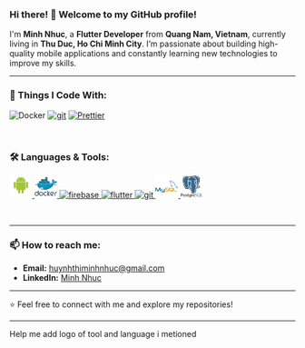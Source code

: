 ### Hi there! 👋 Welcome to my GitHub profile!

I'm **Minh Nhuc**, a **Flutter Developer** from **Quang Nam, Vietnam**, currently living in **Thu Duc, Ho Chi Minh City**. I’m passionate about building high-quality mobile applications and constantly learning new technologies to improve my skills.

---

### 🚀 Things I Code With:
<p align ="left" 
  <a target="_blank" rel="noopener noreferrer nofollow" href="https://camo.githubusercontent.com/3fda58e966fd542a3bc32daad72e8baeefadd2b94b68b3b4a7a097fedfd641bd/68747470733a2f2f696d672e736869656c64732e696f2f62616467652f2d446f636b65722d3436613266313f7374796c653d666c61742d737175617265266c6f676f3d646f636b6572266c6f676f436f6c6f723d7768697465"><img alt="Docker" src="https://camo.githubusercontent.com/3fda58e966fd542a3bc32daad72e8baeefadd2b94b68b3b4a7a097fedfd641bd/68747470733a2f2f696d672e736869656c64732e696f2f62616467652f2d446f636b65722d3436613266313f7374796c653d666c61742d737175617265266c6f676f3d646f636b6572266c6f676f436f6c6f723d7768697465" data-canonical-src="https://img.shields.io/badge/-Docker-46a2f1?style=flat-square&amp;logo=docker&amp;logoColor=white" style="max-width: 100%;"></a>
  <a target="_blank" rel="noopener noreferrer nofollow" href="https://camo.githubusercontent.com/79536ab835520583d9f0eebc002614e4e53f0e17e3bbd6ff55a83ea47afe4420/68747470733a2f2f696d672e736869656c64732e696f2f62616467652f2d4769742d4630353033323f7374796c653d666c61742d737175617265266c6f676f3d676974266c6f676f436f6c6f723d7768697465"><img alt="git" src="https://camo.githubusercontent.com/79536ab835520583d9f0eebc002614e4e53f0e17e3bbd6ff55a83ea47afe4420/68747470733a2f2f696d672e736869656c64732e696f2f62616467652f2d4769742d4630353033323f7374796c653d666c61742d737175617265266c6f676f3d676974266c6f676f436f6c6f723d7768697465" data-canonical-src="https://img.shields.io/badge/-Git-F05032?style=flat-square&amp;logo=git&amp;logoColor=white" style="max-width: 100%;"></a>
  <a target="_blank" rel="noopener noreferrer nofollow" href="https://camo.githubusercontent.com/156edc39390fbd25cc6416407734508aabf5caffe606858fea7095f913650354/68747470733a2f2f696d672e736869656c64732e696f2f62616467652f2d50726574746965722d4637423933453f7374796c653d666c61742d737175617265266c6f676f3d7072657474696572266c6f676f436f6c6f723d7768697465"><img alt="Prettier" src="https://camo.githubusercontent.com/156edc39390fbd25cc6416407734508aabf5caffe606858fea7095f913650354/68747470733a2f2f696d672e736869656c64732e696f2f62616467652f2d50726574746965722d4637423933453f7374796c653d666c61742d737175617265266c6f676f3d7072657474696572266c6f676f436f6c6f723d7768697465" data-canonical-src="https://img.shields.io/badge/-Prettier-F7B93E?style=flat-square&amp;logo=prettier&amp;logoColor=white" style="max-width: 100%;"></a>
</p><br>

### 🛠️ Languages & Tools:
<p align="left">
  <a href="https://developer.android.com" rel="nofollow"> <img src="https://raw.githubusercontent.com/devicons/devicon/master/icons/android/android-original-wordmark.svg" alt="android" width="40" height="40" style="max-width: 100%;"> </a>
  <a href="https://www.docker.com/" rel="nofollow"> <img src="https://raw.githubusercontent.com/devicons/devicon/master/icons/docker/docker-original-wordmark.svg" alt="docker" width="40" height="40" style="max-width: 100%;"> </a>
  <a href="https://firebase.google.com/" rel="nofollow"> <img src="https://camo.githubusercontent.com/f19579bd4b5f0b9812474d8109d5882710dad0399d94497a26ea79dc01dea234/68747470733a2f2f7777772e766563746f726c6f676f2e7a6f6e652f6c6f676f732f66697265626173652f66697265626173652d69636f6e2e737667" alt="firebase" width="40" height="40" data-canonical-src="https://www.vectorlogo.zone/logos/firebase/firebase-icon.svg" style="max-width: 100%;"> </a>
  <a href="https://flutter.dev" rel="nofollow"> <img src="https://camo.githubusercontent.com/2167e144b868512a0723b3556c44410b6fb52a0e569ef5f2768232b8b705c649/68747470733a2f2f7777772e766563746f726c6f676f2e7a6f6e652f6c6f676f732f666c7574746572696f2f666c7574746572696f2d69636f6e2e737667" alt="flutter" width="40" height="40" data-canonical-src="https://www.vectorlogo.zone/logos/flutterio/flutterio-icon.svg" style="max-width: 100%;"> </a>
  <a href="https://git-scm.com/" rel="nofollow"> <img src="https://camo.githubusercontent.com/ff5301ef7472dbdf522b776167a8af8c326299fe8175e53f6b052bbcc04533e3/68747470733a2f2f7777772e766563746f726c6f676f2e7a6f6e652f6c6f676f732f6769742d73636d2f6769742d73636d2d69636f6e2e737667" alt="git" width="40" height="40" data-canonical-src="https://www.vectorlogo.zone/logos/git-scm/git-scm-icon.svg" style="max-width: 100%;"> </a>
  <a href="https://www.mysql.com/" rel="nofollow"> <img src="https://raw.githubusercontent.com/devicons/devicon/master/icons/mysql/mysql-original-wordmark.svg" alt="mysql" width="40" height="40" style="max-width: 100%;"> </a>
  <a href="https://www.postgresql.org" rel="nofollow"> <img src="https://raw.githubusercontent.com/devicons/devicon/master/icons/postgresql/postgresql-original-wordmark.svg" alt="postgresql" width="40" height="40" style="max-width: 100%;"> </a>
  
</p><br>

---

### 📫 How to reach me:

- **Email:** [huynhthiminhnhuc@gmail.com](mailto\:huynhthiminhnhuc@gmail.com)
- **LinkedIn:** [Minh Nhuc](https://www.linkedin.com/in/huynhthiminhnhuc/)

---

⭐️ Feel free to connect with me and explore my repositories!

---

Help me add logo of tool and language i metioned 

